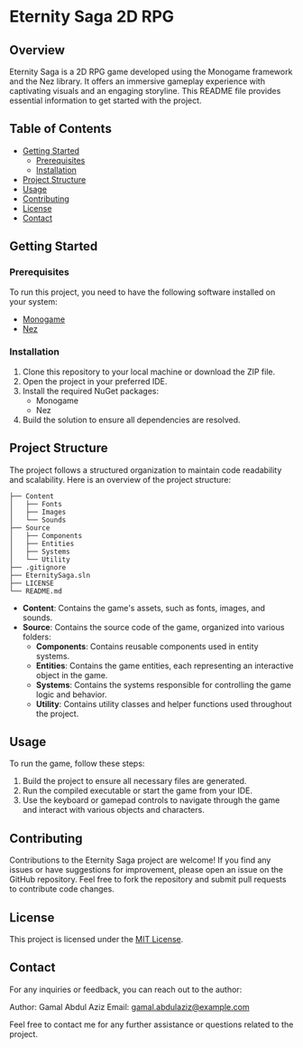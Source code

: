 # Eternity Saga 2D RPG

<!-- ![Eternity Saga](screenshot.png) -->

## Overview
Eternity Saga is a 2D RPG game developed using the Monogame framework and the Nez library. It offers an immersive gameplay experience with captivating visuals and an engaging storyline. This README file provides essential information to get started with the project.

## Table of Contents
- [Getting Started](#getting-started)
  - [Prerequisites](#prerequisites)
  - [Installation](#installation)
- [Project Structure](#project-structure)
- [Usage](#usage)
- [Contributing](#contributing)
- [License](#license)
- [Contact](#contact)

## Getting Started

### Prerequisites
To run this project, you need to have the following software installed on your system:

- [Monogame](https://www.monogame.net/)
- [Nez](https://github.com/prime31/Nez)

### Installation
1. Clone this repository to your local machine or download the ZIP file.
2. Open the project in your preferred IDE.
3. Install the required NuGet packages:
   - Monogame
   - Nez
4. Build the solution to ensure all dependencies are resolved.

## Project Structure
The project follows a structured organization to maintain code readability and scalability. Here is an overview of the project structure:

```
├── Content
│   ├── Fonts
│   ├── Images
│   └── Sounds
├── Source
│   ├── Components
│   ├── Entities
│   ├── Systems
│   └── Utility
├── .gitignore
├── EternitySaga.sln
├── LICENSE
└── README.md
```

- **Content**: Contains the game's assets, such as fonts, images, and sounds.
- **Source**: Contains the source code of the game, organized into various folders:
  - **Components**: Contains reusable components used in entity systems.
  - **Entities**: Contains the game entities, each representing an interactive object in the game.
  - **Systems**: Contains the systems responsible for controlling the game logic and behavior.
  - **Utility**: Contains utility classes and helper functions used throughout the project.

## Usage
To run the game, follow these steps:

1. Build the project to ensure all necessary files are generated.
2. Run the compiled executable or start the game from your IDE.
3. Use the keyboard or gamepad controls to navigate through the game and interact with various objects and characters.

## Contributing
Contributions to the Eternity Saga project are welcome! If you find any issues or have suggestions for improvement, please open an issue on the GitHub repository. Feel free to fork the repository and submit pull requests to contribute code changes.

## License
This project is licensed under the [MIT License](LICENSE).

## Contact
For any inquiries or feedback, you can reach out to the author:

Author: Gamal Abdul Aziz
Email: [gamal.abdulaziz@example.com](mailto:gamal.aziz1000@gmail.com)

Feel free to contact me for any further assistance or questions related to the project.